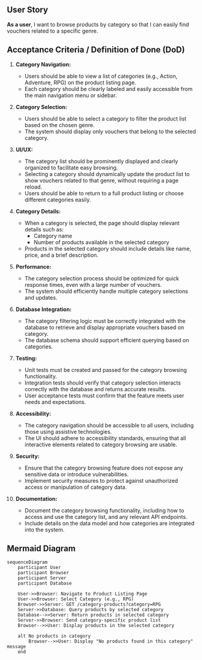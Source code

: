 ## User Story

**As a user**, I want to browse products by category so that I can easily find vouchers related to a specific genre.

## Acceptance Criteria / Definition of Done (DoD)

1. **Category Navigation:**
   - Users should be able to view a list of categories (e.g., Action, Adventure, RPG) on the product listing page.
   - Each category should be clearly labeled and easily accessible from the main navigation menu or sidebar.

2. **Category Selection:**
   - Users should be able to select a category to filter the product list based on the chosen genre.
   - The system should display only vouchers that belong to the selected category.

3. **UI/UX:**
   - The category list should be prominently displayed and clearly organized to facilitate easy browsing.
   - Selecting a category should dynamically update the product list to show vouchers related to that genre, without requiring a page reload.
   - Users should be able to return to a full product listing or choose different categories easily.

4. **Category Details:**
   - When a category is selected, the page should display relevant details such as:
     - Category name
     - Number of products available in the selected category
   - Products in the selected category should include details like name, price, and a brief description.

5. **Performance:**
   - The category selection process should be optimized for quick response times, even with a large number of vouchers.
   - The system should efficiently handle multiple category selections and updates.

6. **Database Integration:**
   - The category filtering logic must be correctly integrated with the database to retrieve and display appropriate vouchers based on category.
   - The database schema should support efficient querying based on categories.

7. **Testing:**
   - Unit tests must be created and passed for the category browsing functionality.
   - Integration tests should verify that category selection interacts correctly with the database and returns accurate results.
   - User acceptance tests must confirm that the feature meets user needs and expectations.

8. **Accessibility:**
   - The category navigation should be accessible to all users, including those using assistive technologies.
   - The UI should adhere to accessibility standards, ensuring that all interactive elements related to category browsing are usable.

9. **Security:**
   - Ensure that the category browsing feature does not expose any sensitive data or introduce vulnerabilities.
   - Implement security measures to protect against unauthorized access or manipulation of category data.

10. **Documentation:**
    - Document the category browsing functionality, including how to access and use the category list, and any relevant API endpoints.
    - Include details on the data model and how categories are integrated into the system.

## Mermaid Diagram

```mermaid
sequenceDiagram
    participant User
    participant Browser
    participant Server
    participant Database

    User->>Browser: Navigate to Product Listing Page
    User->>Browser: Select Category (e.g., RPG)
    Browser->>Server: GET /category-products?category=RPG
    Server->>Database: Query products by selected category
    Database-->>Server: Return products in selected category
    Server->>Browser: Send category-specific product list
    Browser-->>User: Display products in the selected category

    alt No products in category
        Browser-->>User: Display "No products found in this category" message
    end
